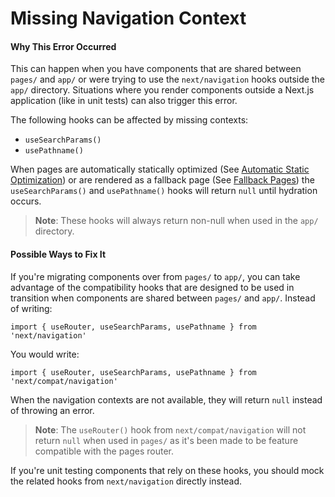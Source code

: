 # Missing Navigation Context

#### Why This Error Occurred

This can happen when you have components that are shared between `pages/` and `app/` or were trying to use the `next/navigation` hooks outside the `app/` directory. Situations where you render components outside a Next.js application (like in unit tests) can also trigger this error.

The following hooks can be affected by missing contexts:

- `useSearchParams()`
- `usePathname()`

When pages are automatically statically optimized (See [Automatic Static Optimization](https://nextjs.org/docs/advanced-features/automatic-static-optimization)) or are rendered as a fallback page (See [Fallback Pages](https://nextjs.org/docs/api-reference/data-fetching/get-static-paths#fallback-pages)) the `useSearchParams()` and `usePathname()` hooks will return `null` until hydration occurs.

> **Note**: These hooks will always return non-null when used in the `app/` directory.

#### Possible Ways to Fix It

If you're migrating components over from `pages/` to `app/`, you can take advantage of the compatibility hooks that are designed to be used in transition when components are shared between `pages/` and `app/`. Instead of writing:

```tsx
import { useRouter, useSearchParams, usePathname } from 'next/navigation'
```

You would write:

```tsx
import { useRouter, useSearchParams, usePathname } from 'next/compat/navigation'
```

When the navigation contexts are not available, they will return `null` instead of throwing an error.

> **Note**: The `useRouter()` hook from `next/compat/navigation` will not return `null` when used in `pages/` as it's been made to be feature compatible with the pages router.

If you're unit testing components that rely on these hooks, you should mock the related hooks from `next/navigation` directly instead.
